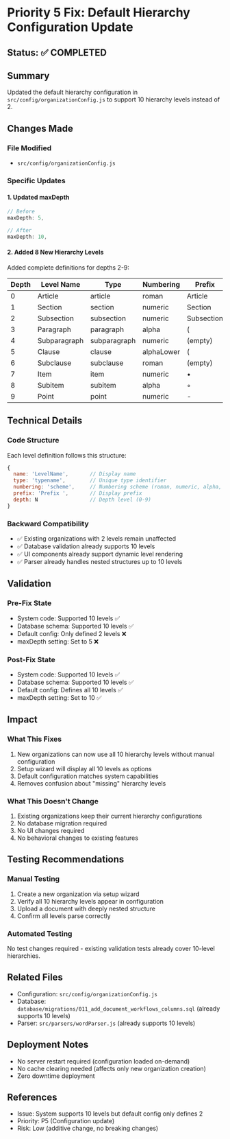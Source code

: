 # Priority 5 Fix: Default Hierarchy Configuration Update

## Status: ✅ COMPLETED

## Summary
Updated the default hierarchy configuration in `src/config/organizationConfig.js` to support 10 hierarchy levels instead of 2.

## Changes Made

### File Modified
- `src/config/organizationConfig.js`

### Specific Updates

#### 1. Updated maxDepth
```javascript
// Before
maxDepth: 5,

// After
maxDepth: 10,
```

#### 2. Added 8 New Hierarchy Levels
Added complete definitions for depths 2-9:

| Depth | Level Name   | Type         | Numbering   | Prefix      |
|-------|--------------|--------------|-------------|-------------|
| 0     | Article      | article      | roman       | Article     |
| 1     | Section      | section      | numeric     | Section     |
| 2     | Subsection   | subsection   | numeric     | Subsection  |
| 3     | Paragraph    | paragraph    | alpha       | (           |
| 4     | Subparagraph | subparagraph | numeric     | (empty)     |
| 5     | Clause       | clause       | alphaLower  | (           |
| 6     | Subclause    | subclause    | roman       | (empty)     |
| 7     | Item         | item         | numeric     | •           |
| 8     | Subitem      | subitem      | alpha       | ◦           |
| 9     | Point        | point        | numeric     | -           |

## Technical Details

### Code Structure
Each level definition follows this structure:
```javascript
{
  name: 'LevelName',       // Display name
  type: 'typename',        // Unique type identifier
  numbering: 'scheme',     // Numbering scheme (roman, numeric, alpha, alphaLower)
  prefix: 'Prefix ',       // Display prefix
  depth: N                 // Depth level (0-9)
}
```

### Backward Compatibility
- ✅ Existing organizations with 2 levels remain unaffected
- ✅ Database validation already supports 10 levels
- ✅ UI components already support dynamic level rendering
- ✅ Parser already handles nested structures up to 10 levels

## Validation

### Pre-Fix State
- System code: Supported 10 levels ✅
- Database schema: Supported 10 levels ✅
- Default config: Only defined 2 levels ❌
- maxDepth setting: Set to 5 ❌

### Post-Fix State
- System code: Supported 10 levels ✅
- Database schema: Supported 10 levels ✅
- Default config: Defines all 10 levels ✅
- maxDepth setting: Set to 10 ✅

## Impact

### What This Fixes
1. New organizations can now use all 10 hierarchy levels without manual configuration
2. Setup wizard will display all 10 levels as options
3. Default configuration matches system capabilities
4. Removes confusion about "missing" hierarchy levels

### What This Doesn't Change
1. Existing organizations keep their current hierarchy configurations
2. No database migration required
3. No UI changes required
4. No behavioral changes to existing features

## Testing Recommendations

### Manual Testing
1. Create a new organization via setup wizard
2. Verify all 10 hierarchy levels appear in configuration
3. Upload a document with deeply nested structure
4. Confirm all levels parse correctly

### Automated Testing
No test changes required - existing validation tests already cover 10-level hierarchies.

## Related Files
- Configuration: `src/config/organizationConfig.js`
- Database: `database/migrations/011_add_document_workflows_columns.sql` (already supports 10 levels)
- Parser: `src/parsers/wordParser.js` (already supports 10 levels)

## Deployment Notes
- No server restart required (configuration loaded on-demand)
- No cache clearing needed (affects only new organization creation)
- Zero downtime deployment

## References
- Issue: System supports 10 levels but default config only defines 2
- Priority: P5 (Configuration update)
- Risk: Low (additive change, no breaking changes)
